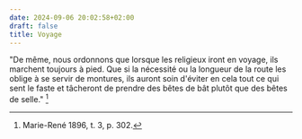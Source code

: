 ```yaml
---
date: 2024-09-06 20:02:58+02:00
draft: false
title: Voyage
---
```





"De même,  nous ordonnons que lorsque les religieux iront en voyage, ils marchent toujours à pied. Que si la nécessité ou la longueur de la route les oblige à se servir de montures, ils auront soin d'éviter en cela tout ce qui sent le faste et tâcheront de prendre des bêtes de bât plutôt que des bêtes de selle." [^1]

[^1]: Marie-René 1896, t. 3, p. 302.

